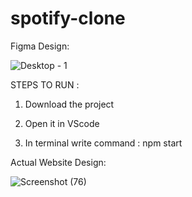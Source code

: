 # spotify-clone

Figma Design:

![Desktop - 1](https://user-images.githubusercontent.com/86292101/235314250-9cf51cbe-0ce2-44a3-90c9-b58ef617e6bd.png)

STEPS TO RUN :

1) Download the project

2) Open it in VScode

3) In terminal write command : npm start













Actual Website Design:

![Screenshot (76)](https://user-images.githubusercontent.com/86292101/235314511-c5107ca4-f396-47a8-97b2-85215b912605.png)


